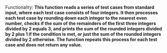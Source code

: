 Functionality: **This function reads a series of test cases from standard input, where each test case consists of four integers. It then processes each test case by rounding down each integer to the nearest even number, checks if the sum of the remainders of the first three integers divided by 2 equals 3, and prints the sum of the rounded integers divided by 2 plus 1 if the condition is met, or just the sum of the rounded integers divided by 2 otherwise. The function repeats this process for each test case and does not return any value.**